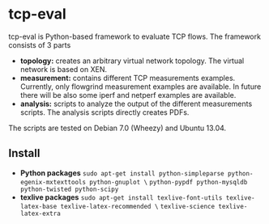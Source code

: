 # tcp-eval

tcp-eval is Python-based framework to evaluate TCP flows. The framework consists of 3 parts

* **topology:** creates an arbitrary virtual network topology. The virtual network is based on XEN.
* **measurement:** contains different TCP measurements examples. Currently, only flowgrind measurement
  examples are available. In future there will be also some iperf and netperf examples are available.
* **analysis:** scripts to analyze the output of the different measurements scripts. The analysis
  scripts directly creates PDFs. 

The scripts are tested on Debian 7.0 (Wheezy) and Ubuntu 13.04.

## Install

* **Python packages** `sudo apt-get install python-simpleparse python-egenix-mxtexttools python-gnuplot \`
                      `python-pypdf python-mysqldb python-twisted python-scipy`
* **texlive packages** `sudo apt-get install texlive-font-utils texlive-latex-base texlive-latex-recommended \`
                       `texlive-science texlive-latex-extra`
